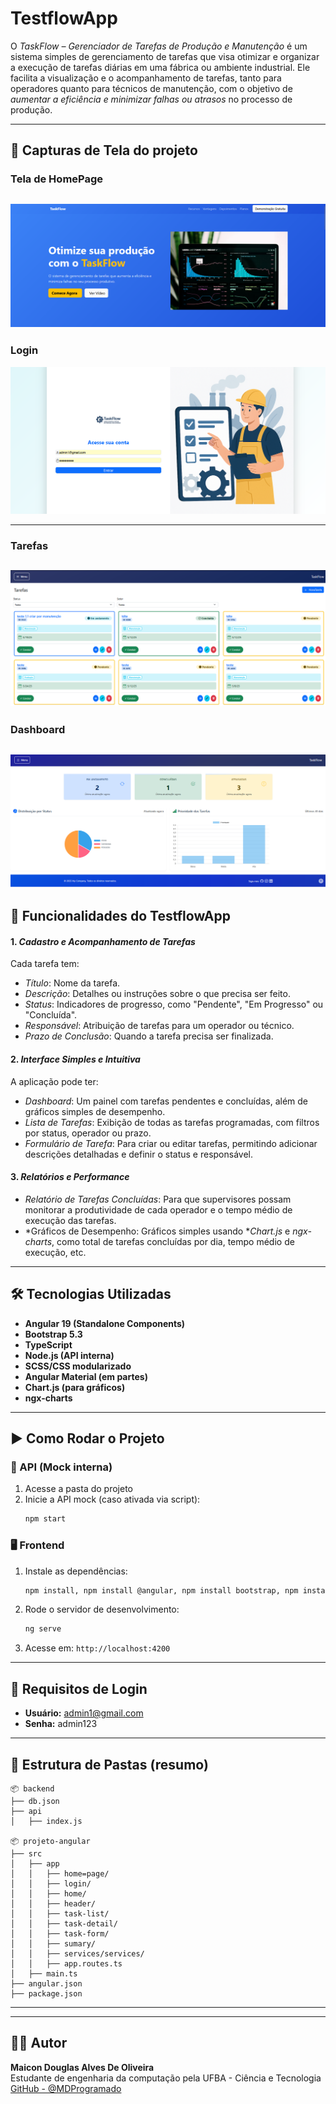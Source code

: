 
 # TestflowApp

O *TaskFlow – Gerenciador de Tarefas de Produção e Manutenção* é um sistema simples de gerenciamento de tarefas que visa otimizar e organizar a execução de tarefas diárias em uma fábrica ou ambiente industrial. Ele facilita a visualização e o acompanhamento de tarefas, tanto para operadores quanto para técnicos de manutenção, com o objetivo de *aumentar a eficiência e minimizar falhas ou atrasos* no processo de produção.

---

## 📸 Capturas de Tela do projeto

### Tela de HomePage

![Tela de HomePage](./sreenshort/print-homePage.png)
---
### Login
![Tela Login](./sreenshort/print-loginPage.png)

---
### Tarefas
![Tela de Tarefas](./sreenshort/print-taskPage.png)
---

### Dashboard
![Tela de Dashboard](./sreenshort/print-dashboard.png)
---



## 🚀 Funcionalidades do TestflowApp

#### 1. *Cadastro e Acompanhamento de Tarefas*

Cada tarefa tem:

* *Título*: Nome da tarefa.
* *Descrição*: Detalhes ou instruções sobre o que precisa ser feito.
* *Status*: Indicadores de progresso, como "Pendente", "Em Progresso" ou "Concluída".
* *Responsável*: Atribuição de tarefas para um operador ou técnico.
* *Prazo de Conclusão*: Quando a tarefa precisa ser finalizada.

#### 2. *Interface Simples e Intuitiva*

A aplicação pode ter:

* *Dashboard*: Um painel com tarefas pendentes e concluídas, além de gráficos simples de desempenho.
* *Lista de Tarefas*: Exibição de todas as tarefas programadas, com filtros por status, operador ou prazo.
* *Formulário de Tarefa*: Para criar ou editar tarefas, permitindo adicionar descrições detalhadas e definir o status e responsável.


#### 3. *Relatórios e Performance*

* *Relatório de Tarefas Concluídas*: Para que supervisores possam monitorar a produtividade de cada operador e o tempo médio de execução das tarefas.
* *Gráficos de Desempenho: Gráficos simples usando **Chart.js* e *ngx-charts*, como total de tarefas concluídas por dia, tempo médio de execução, etc.

---

## 🛠️ Tecnologias Utilizadas

- **Angular 19 (Standalone Components)**
- **Bootstrap 5.3**
- **TypeScript**
- **Node.js (API interna)**
- **SCSS/CSS modularizado**
- **Angular Material (em partes)**
- **Chart.js (para gráficos)**
- **ngx-charts**

---

## ▶️ Como Rodar o Projeto

### 🔧 API (Mock interna)
1. Acesse a pasta do projeto
2. Inicie a API mock (caso ativada via script):
   ```bash
   npm start
   ```

### 🖥️ Frontend
1. Instale as dependências:
   ```bash
   npm install, npm install @angular, npm install bootstrap, npm install chart.js, npm install ngx-charts, 
   ```
2. Rode o servidor de desenvolvimento:
   ```bash
   ng serve
   ```
3. Acesse em: `http://localhost:4200`

---

## 🧠 Requisitos de Login

- **Usuário:** admin1@gmail.com 
- **Senha:** admin123

---

## 📁 Estrutura de Pastas (resumo)

```
📦 backend
├── db.json
├── api
│   ├── index.js

📦 projeto-angular
├── src
│   ├── app
│   │   ├── home=page/
│   │   ├── login/
│   │   ├── home/
│   │   ├── header/
│   │   ├── task-list/
│   │   ├── task-detail/
│   │   ├── task-form/
│   │   ├── sumary/
│   │   ├── services/services/
│   │   ├── app.routes.ts
│   ├── main.ts
├── angular.json
├── package.json
```

---



---

## 👨‍💻 Autor

**Maicon Douglas Alves De Oliveira**  
Estudante de engenharia da computação pela UFBA - Ciência e Tecnologia  
[GitHub - @MDProgramado](https://github.com/MDProgramado/)











